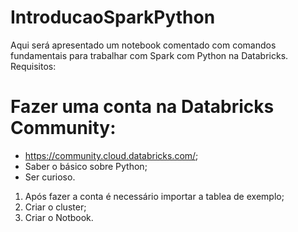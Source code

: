 # IntroducaoSparkPython
Aqui  será apresentado um notebook comentado com comandos fundamentais para trabalhar com Spark com Python na Databricks.
Requisitos:
# Fazer uma conta na Databricks Community:
* https://community.cloud.databricks.com/;
* Saber o básico sobre Python;
* Ser curioso.
1. Após fazer a conta é necessário importar a tablea de exemplo;
2. Criar o cluster;
3. Criar o Notbook.

